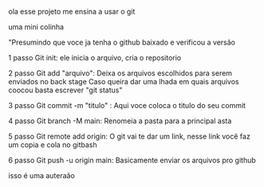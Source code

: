 ola esse projeto me ensina a usar o git

uma mini colinha


"Presumindo que voce ja tenha o github baixado e verificou a versão

1 passo
Git init:   ele inicia o arquivo, cria o repositorio

2 passo
Git add "arquivo":    Deixa os arquivos escolhidos para serem enviados no back stage
                      Caso queira dar uma lhada em quais arquivos coocou basta escrever "git status"

3 passo
Git commit -m "titulo" :    Aqui voce coloca o titulo do seu commit

4 passo
Git branch -M main:         Renomeia a pasta para a principal asta

5 passo
Git remote add origin:      O git vai te dar um link, nesse link você faz um copia e cola no gitbash

6 passo
Git push -u origin main:    Basicamente enviar os arquivos pro github  

isso é uma auteraão